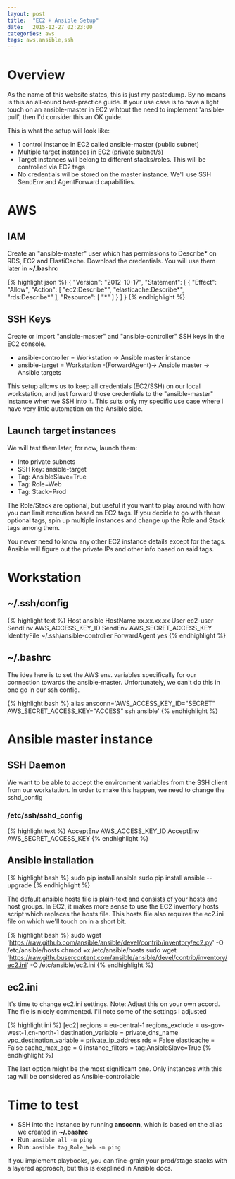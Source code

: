```yaml
---
layout: post
title:  "EC2 + Ansible Setup"
date:   2015-12-27 02:23:00
categories: aws
tags: aws,ansible,ssh
---
```

# Overview

As the name of this website states, this is just my pastedump. By no means is this an all-round best-practice guide. If your use case is to have a light touch on an ansible-master in EC2 wihtout the need to implement 'ansible-pull', then I'd consider this an OK guide.

This is what the setup will look like:

*   1 control instance in EC2 called ansible-master (public subnet)
*   Multiple target instances in EC2 (private subnet/s)
*   Target instances will belong to different stacks/roles. This will be controlled via EC2 tags
*   No credentials wil be stored on the master instance. We'll use SSH SendEnv and AgentForward capabilities.

# AWS

## IAM

Create an "ansible-master" user which has permissions to Describe* on RDS, EC2 and ElastiCache. Download the credentials. You will use them later in **~/.bashrc**

{% highlight json %}
{
    "Version": "2012-10-17",
    "Statement": [
        {
            "Effect": "Allow",
            "Action": [
                "ec2:Describe*",
                "elasticache:Describe*",
                "rds:Describe*"
            ],
            "Resource": [
                "*"
            ]
        }
    ]
}
{% endhighlight %}

## SSH Keys

Create or import "ansible-master" and "ansible-controller" SSH keys in the EC2 console.

*   ansible-controller = Workstation -> Ansible master instance
*   ansible-target = Workstation -(ForwardAgent)-> Ansible master -> Ansible targets

This setup allows us to keep all credentials (EC2/SSH) on our local workstation, and just forward those credentials to the "ansible-master" instance when we SSH into it. This suits only my specific use case where I have very little automation on the Ansible side.

## Launch target instances

We will test them later, for now, launch them:

*   Into private subnets
*   SSH key: ansible-target
*   Tag: AnsibleSlave=True
*   Tag: Role=Web
*   Tag: Stack=Prod

The Role/Stack are optional, but useful if you want to play around with how you can limit execution based on EC2 tags. If you decide to go with these optional tags, spin up multiple instances and change up the Role and Stack tags among them.

You never need to know any other EC2 instance details except for the tags. Ansible will figure out the private IPs and other info based on said tags.

# Workstation

## ~/.ssh/config

{% highlight text %}
Host ansible
    HostName xx.xx.xx.xx
    User ec2-user
    SendEnv AWS_ACCESS_KEY_ID
    SendEnv AWS_SECRET_ACCESS_KEY 
    IdentityFile ~/.ssh/ansible-controller
    ForwardAgent yes 
{% endhighlight %}

## ~/.bashrc

The idea here is to set the AWS env. variables specifically for our connection towards the ansible-master. Unfortunately, we can't do this in one go in our ssh config. 

{% highlight bash %}
alias ansconn='AWS_ACCESS_KEY_ID="SECRET" AWS_SECRET_ACCESS_KEY="ACCESS" ssh ansible'
{% endhighlight %}


# Ansible master instance

## SSH Daemon

We want to be able to accept the environment variables from the SSH client from our workstation. In order to make this happen, we need to change the sshd_config

### /etc/ssh/sshd_config

{% highlight text %}
AcceptEnv AWS_ACCESS_KEY_ID
AcceptEnv AWS_SECRET_ACCESS_KEY
{% endhighlight %}

## Ansible installation

{% highlight bash %}
sudo pip install ansible
sudo pip install ansible --upgrade
{% endhighlight %}

The default ansible hosts file is plain-text and consists of your hosts and host groups. In EC2, it makes more sense to use the EC2 inventory hosts script which replaces the hosts file. This hosts file also requires the ec2.ini file on which we'll touch on in a short bit.

{% highlight bash %}
sudo wget 'https://raw.github.com/ansible/ansible/devel/contrib/inventory/ec2.py' -O /etc/ansible/hosts
chmod +x /etc/ansible/hosts
sudo wget 'https://raw.githubusercontent.com/ansible/ansible/devel/contrib/inventory/ec2.ini' -O /etc/ansible/ec2.ini
{% endhighlight %}

## ec2.ini

It's time to change ec2.ini settings.
Note: Adjust this on your own accord. The file is nicely commented. I'll note some of the settings I adjusted

{% highlight ini %}
[ec2]
regions = eu-central-1
regions_exclude = us-gov-west-1,cn-north-1
destination_variable = private_dns_name
vpc_destination_variable = private_ip_address
rds = False
elasticache = False
cache_max_age = 0
instance_filters = tag:AnsibleSlave=True
{% endhighlight %}

The last option might be the most significant one. Only instances with this tag will be considered as Ansible-controllable

# Time to test

*   SSH into the instance by running **ansconn**, which is based on the alias we created in **~/.bashrc**
*   Run: `ansible all -m ping`
*   Run: `ansible tag_Role_Web -m ping`

If you implement playbooks, you can fine-grain your prod/stage stacks with a layered approach, but this is exaplined in Ansible docs.